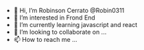- 👋 Hi, I’m Robinson Cerrato  @Robin0311
- 👀 I’m interested in Frond End
- 🌱 I’m currently learning javascript and react
- 💞️ I’m looking to collaborate on ...
- 📫 How to reach me ...

<!---
Robin0311/Robin0311 is a ✨ special ✨ repository because its `README.md` (this file) appears on your GitHub profile.
You can click the Preview link to take a look at your changes.
--->
